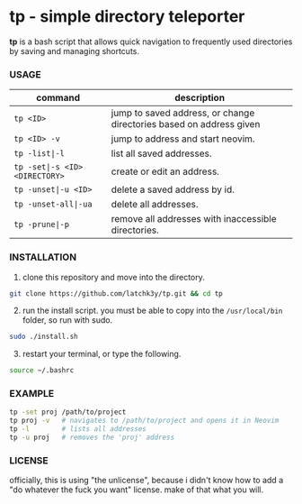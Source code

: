 # tp - simple directory teleporter

**tp** is a bash script that allows quick navigation to frequently used directories by saving and managing shortcuts. 

### USAGE
| command                          | description                                                         |
| -------------------------------- | ------------------------------------------------------------------- |
| `tp <ID>`                        | jump to saved address, or change directories based on address given |
| `tp <ID> -v`                     | jump to address and start neovim.                                   |
| `tp -list\|-l`                 | list all saved addresses.                                           |
| `tp -set\|-s <ID> <DIRECTORY>` | create or edit an address.                                          |
| `tp -unset\|-u <ID>`           | delete a saved address by id.                                       |
| `tp -unset-all\|-ua`           | delete all addresses.                                               |
| `tp -prune\|-p`                | remove all addresses with inaccessible directories.                 |

### INSTALLATION
1. clone this repository and move into the directory.
```bash
git clone https://github.com/latchk3y/tp.git && cd tp
```

2. run the install script. you must be able to copy into the `/usr/local/bin` folder, so run with sudo.
```bash
sudo ./install.sh
```

3. restart your terminal, or type the following.
```bash
source ~/.bashrc
```


### EXAMPLE
```bash
tp -set proj /path/to/project
tp proj -v   # navigates to /path/to/project and opens it in Neovim
tp -l        # lists all addresses
tp -u proj   # removes the 'proj' address
```

### LICENSE
officially, this is using "the unlicense", because i didn't know how to add a "do whatever the fuck you want" license. make of that what you will.
